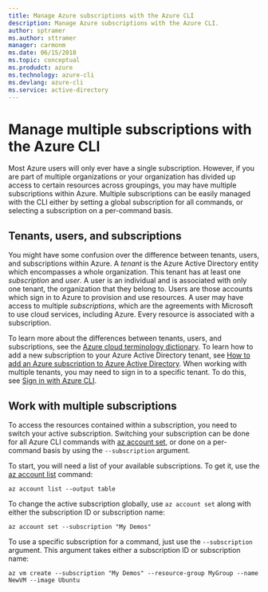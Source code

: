 ```yaml
---
title: Manage Azure subscriptions with the Azure CLI
description: Manage Azure subscriptions with the Azure CLI.
author: sptramer
ms.author: sttramer
manager: carmonm
ms.date: 06/15/2018
ms.topic: conceptual
ms.produdct: azure
ms.technology: azure-cli
ms.devlang: azure-cli
ms.service: active-directory
---
```

# Manage multiple subscriptions with the Azure CLI

Most Azure users will only ever have a single subscription. However, if you are part of multiple organizations or your organization has
divided up access to certain resources across groupings, you may have multiple subscriptions within Azure. Multiple subscriptions can
be easily managed with the CLI either by setting a global subscription for all commands, or selecting a subscription on a per-command basis.

## Tenants, users, and subscriptions

You might have some confusion over the difference between tenants, users, and subscriptions within Azure. A _tenant_ is the Azure Active Directory
entity which encompasses a whole organization. This tenant has at least one _subscription_ and _user_. A user is an individual and is associated
with only one tenant, the organization that they belong to. Users are those accounts which sign in to Azure to provision and use resources.
A user may have access to multiple _subscriptions_, which are the agreements with Microsoft to use cloud services, including Azure. Every resource
is associated with a subscription.

To learn more about the differences between tenants, users, and subscriptions, see the
[Azure cloud terminology dictionary](/azure/azure-glossary-cloud-terminology).  To learn how to add a new subscription to your Azure Active
Directory tenant, see
[How to add an Azure subscription to Azure Active Directory](/azure/active-directory/active-directory-how-subscriptions-associated-directory).
When working with multiple tenants, you may need to sign in to a specific tenant. To do this, see
[Sign in with Azure CLI](/cli/azure/authenticate-azure-cli).

## Work with multiple subscriptions

To access the resources contained within a subscription, you need to switch your active subscription. Switching your subscription can be done for all
Azure CLI commands with [az account set](/cli/azure/account#az-account-set), or done on a per-command basis by using the `--subscription` argument.

To start, you will need a list of your available subscriptions. To get it, use the [az account list](/cli/azure/account#az-account-list) command:

```azurecli-interactive
az account list --output table
```

To change the active subscription globally, use `az account set` along with either the subscription ID or subscription name:

```azurecli-interactive
az account set --subscription "My Demos"
```

To use a specific subscription for a command, just use the `--subscription` argument. This argument takes either a subscription ID or subscription name:

```azurecli-interactive
az vm create --subscription "My Demos" --resource-group MyGroup --name NewVM --image Ubuntu
```
